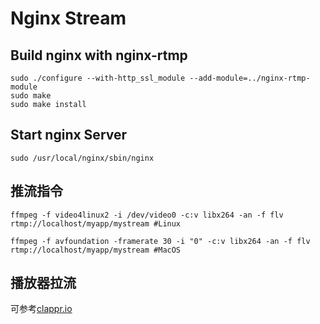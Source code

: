 # Nginx Stream

## Build nginx with nginx-rtmp

    sudo ./configure --with-http_ssl_module --add-module=../nginx-rtmp-module
    sudo make
    sudo make install

## Start nginx Server

    sudo /usr/local/nginx/sbin/nginx


## 推流指令
    
    ffmpeg -f video4linux2 -i /dev/video0 -c:v libx264 -an -f flv rtmp://localhost/myapp/mystream #Linux

    ffmpeg -f avfoundation -framerate 30 -i "0" -c:v libx264 -an -f flv rtmp://localhost/myapp/mystream #MacOS

## 播放器拉流

可参考[clappr.io](https://github.com/clappr/clappr.git)
